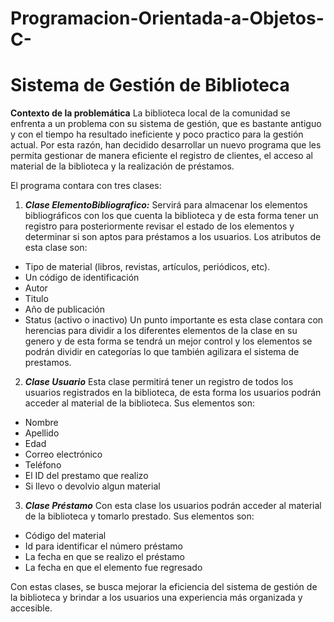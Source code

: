 # Programacion-Orientada-a-Objetos-C-
# Sistema de Gestión de Biblioteca

**Contexto de la problemática**
La biblioteca local de la comunidad se enfrenta a un problema con su sistema de gestión, que es bastante antiguo y con el tiempo ha resultado ineficiente y poco practico para la gestión actual. Por esta razón, han decidido desarrollar un nuevo programa que les permita gestionar de manera eficiente el registro de clientes, el acceso al material de la biblioteca y la realización de préstamos.

El programa contara con tres clases:
1) ***Clase ElementoBibliografico:***
Servirá para almacenar los elementos bibliográficos con los que cuenta la biblioteca y de esta forma tener un registro para posteriormente revisar el estado de los elementos y determinar si son aptos para préstamos a los usuarios. Los atributos de esta clase son:
 - Tipo  de material (libros, revistas, artículos, periódicos, etc).    
 - Un código de identificación
 - Autor
 - Titulo
 - Año de publicación
 - Status (activo o inactivo)
 Un punto importante es esta clase contara con herencias para dividir a los diferentes elementos de la clase en su genero y de esta forma se tendrá un mejor control y los elementos se podrán dividir en categorías lo que también agilizara el sistema de prestamos.
 2) ***Clase Usuario***
Esta clase permitirá tener un registro de todos los usuarios registrados en la biblioteca, de esta forma los usuarios podrán acceder al material de la biblioteca. Sus elementos son:
 - Nombre
 - Apellido
 - Edad
 - Correo electrónico
 - Teléfono
 - El ID del prestamo que realizo
 - Si llevo o devolvio algun material
 3) ***Clase Préstamo***
 Con esta clase los usuarios podrán acceder al material de la biblioteca y tomarlo prestado. Sus elementos son:
 - Código del material
 - Id para identificar el número préstamo
 - La fecha en que se realizo el préstamo
 - La fecha en que el elemento fue regresado
 
Con estas clases, se busca mejorar la eficiencia del sistema de gestión de la biblioteca y brindar a los usuarios una experiencia más organizada y accesible.
